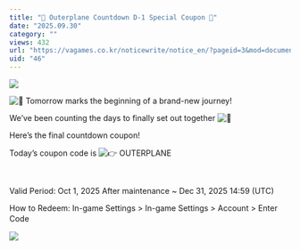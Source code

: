 ```yaml
---
title: "🎉 Outerplane Countdown D-1 Special Coupon 🎉"
date: "2025.09.30"
category: ""
views: 432
url: "https://vagames.co.kr/noticewrite/notice_en/?pageid=3&mod=document&uid=46"
uid: "46"
---
```


![](/images/news/live/en/46-a73a4ea6.png)  

  

 ![🚀](/images/news/live/en/46-27d41f8b.svg) Tomorrow marks the beginning of a brand-new journey!

We’ve been counting the days to finally set out together ![💖](/images/news/live/en/46-47b68f24.svg) 

  

Here’s the final countdown coupon!

Today’s coupon code is ![👉](/images/news/live/en/46-344d4994.svg) OUTERPLANE

﻿  

Valid Period: Oct 1, 2025 After maintenance ~ Dec 31, 2025 14:59 (UTC)

  

How to Redeem: In-game Settings > In-game Settings > Account > Enter Code　

  

![](/images/news/live/en/46-04405fbd.jpg)